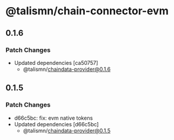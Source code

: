 # @talismn/chain-connector-evm

## 0.1.6

### Patch Changes

- Updated dependencies [ca50757]
  - @talismn/chaindata-provider@0.1.6

## 0.1.5

### Patch Changes

- d66c5bc: fix: evm native tokens
- Updated dependencies [d66c5bc]
  - @talismn/chaindata-provider@0.1.5
